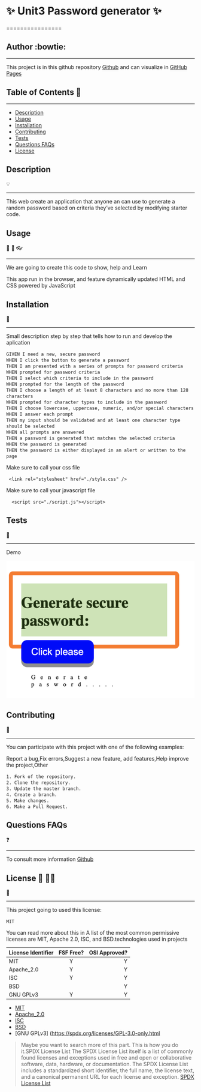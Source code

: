 # :sparkles:  Unit3 Password generator   :sparkles:
================
## Author :bowtie:
***


This project is in this github repository [Github](https://github.com/rakeru2006/HW3)
and can visualize in [GitHub Pages](https://rakeru2006.github.io/HW3/)


## Table of Contents :pushpin:
***
  - [Description](#Description)
  - [Usage](#Usage)
  - [Installation](#Installation)
  - [Contributing](#Contributing)
  - [Tests](#Tests)
  - [Questions FAQs](#Questions-faqs)
  - [License](#License)


## Description
:bulb:
  ***
  This web create an application that anyone an  can use to generate a random password 
  based on criteria they’ve selected by modifying starter code. 
 



## Usage
:speech_balloon:  :hammer: :eyeglasses:
  ***
We are going to create this code to show, help and Learn


This app run in the browser, and feature dynamically updated HTML and CSS powered by JavaScript

## Installation
:feet:
***

Small description step by step that tells how to run and develop the aplication

```
GIVEN I need a new, secure password
WHEN I click the button to generate a password
THEN I am presented with a series of prompts for password criteria
WHEN prompted for password criteria
THEN I select which criteria to include in the password
WHEN prompted for the length of the password
THEN I choose a length of at least 8 characters and no more than 128 characters
WHEN prompted for character types to include in the password
THEN I choose lowercase, uppercase, numeric, and/or special characters
WHEN I answer each prompt
THEN my input should be validated and at least one character type should be selected
WHEN all prompts are answered
THEN a password is generated that matches the selected criteria
WHEN the password is generated
THEN the password is either displayed in an alert or written to the page
```

Make sure to call your css file 

```
 <link rel="stylesheet" href="./style.css" />

```
Make sure to call your javascript file 

```
  <script src="./script.js"></script>

```
## Tests
:eyes:
***


Demo

![demo](https://github.com/rakeru2006/HW3/blob/master/pw.png?raw=true)



## Contributing
:man_with_gua_pi_mao:
***
You can participate with this project with one of the following examples:
 
 Report a bug,Fix errors,Suggest a new feature, add features,Help improve the project,Other

 
```
1. Fork of the repository.
2. Clone the repository.
3. Update the master branch.
4. Create a branch.
5. Make changes.
6. Make a Pull Request.

```

## Questions FAQs
:question:
***

To consult more information [Github](http://github.com)

## License :cop: :guardsman:
:key:
  ***
  This project going to used this license:
  ~~~
  MIT
  ~~~

  You can read more about this in
  A list of the most common permissive licenses are MIT, Apache 2.0, ISC, and BSD.technologies used in projects

  | License Identifier| FSF Free? | OSI Approved? |
  |:--------------|:-------------:|--------------:|
  | MIT| Y | Y|
  | Apache_2.0 | Y | Y|
  | ISC | Y | Y |
  | BSD |  | Y |
  | GNU GPLv3 | Y | Y |


  * [MIT](https://spdx.org/licenses/MIT.html)
  * [Apache_2.0 ](https://spdx.org/licenses/Apache-2.0.html)
  * [ISC](https://spdx.org/licenses/ISC.html)
  * [BSD](https://spdx.org/licenses/BSD-1-Clause.html)
  * [GNU GPLv3] (https://spdx.org/licenses/GPL-3.0-only.html

  > Maybe you want to search more of this part.
  > This is how you do it.SPDX License List
  > The SPDX License List itself is a list of commonly found licenses and
  > exceptions used in free and open or collaborative software, data, hardware,
  > or documentation. The SPDX License List includes a standardized short identifier,
  > the full name, the license text, and a canonical
  > permanent URL for each license and exception.
  > [SPDX License List](https://spdx.org/licenses/)
